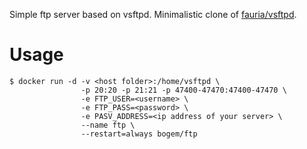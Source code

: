 Simple ftp server based on vsftpd.
Minimalistic clone of [fauria/vsftpd](https://hub.docker.com/r/fauria/vsftpd/).

# Usage
	$ docker run -d -v <host folder>:/home/vsftpd \
					-p 20:20 -p 21:21 -p 47400-47470:47400-47470 \
					-e FTP_USER=<username> \
					-e FTP_PASS=<password> \
					-e PASV_ADDRESS=<ip address of your server> \
					--name ftp \
					--restart=always bogem/ftp
